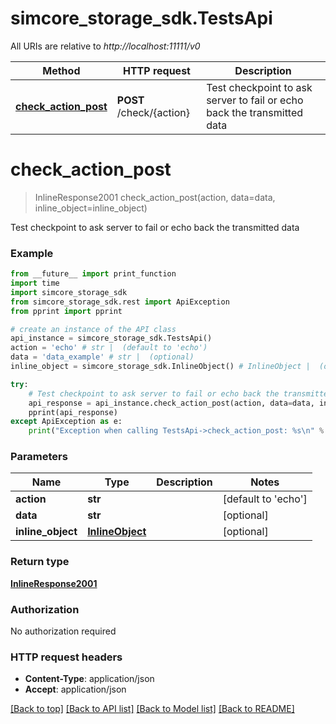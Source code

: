 # simcore_storage_sdk.TestsApi

All URIs are relative to *http://localhost:11111/v0*

Method | HTTP request | Description
------------- | ------------- | -------------
[**check_action_post**](TestsApi.md#check_action_post) | **POST** /check/{action} | Test checkpoint to ask server to fail or echo back the transmitted data


# **check_action_post**
> InlineResponse2001 check_action_post(action, data=data, inline_object=inline_object)

Test checkpoint to ask server to fail or echo back the transmitted data

### Example
```python
from __future__ import print_function
import time
import simcore_storage_sdk
from simcore_storage_sdk.rest import ApiException
from pprint import pprint

# create an instance of the API class
api_instance = simcore_storage_sdk.TestsApi()
action = 'echo' # str |  (default to 'echo')
data = 'data_example' # str |  (optional)
inline_object = simcore_storage_sdk.InlineObject() # InlineObject |  (optional)

try:
    # Test checkpoint to ask server to fail or echo back the transmitted data
    api_response = api_instance.check_action_post(action, data=data, inline_object=inline_object)
    pprint(api_response)
except ApiException as e:
    print("Exception when calling TestsApi->check_action_post: %s\n" % e)
```

### Parameters

Name | Type | Description  | Notes
------------- | ------------- | ------------- | -------------
 **action** | **str**|  | [default to &#39;echo&#39;]
 **data** | **str**|  | [optional] 
 **inline_object** | [**InlineObject**](InlineObject.md)|  | [optional] 

### Return type

[**InlineResponse2001**](InlineResponse2001.md)

### Authorization

No authorization required

### HTTP request headers

 - **Content-Type**: application/json
 - **Accept**: application/json

[[Back to top]](#) [[Back to API list]](../README.md#documentation-for-api-endpoints) [[Back to Model list]](../README.md#documentation-for-models) [[Back to README]](../README.md)

